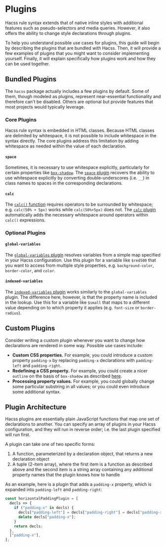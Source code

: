 # Plugins

Hacss rule syntax extends that of native inline styles with additional features
such as pseudo-selectors and media queries. However, it also offers the ability
to change style declarations through plugins.

To help you understand possible use cases for plugins, this guide will begin by
describing the plugins that are bundled with Hacss. Then, it will provide a few
examples of plugins that you might want to consider implementing yourself.
Finally, it will explain specifically how plugins work and how they can be used
together.

## Bundled Plugins
The `hacss` package actually includes a few plugins by default. Some of them,
though modeled as plugins, represent near-essential functionality and therefore
can't be disabled. Others are optional but provide features that most projects
would typically leverage.

### Core Plugins
Hacss rule syntax is embedded in HTML classes. Because HTML classes are
delimited by whitespace, it is not possible to include whitespace in the syntax
directly. The core plugins address this limitation by adding whitespace as
needed within the value of each declaration.

#### `space`
Sometimes, it is necessary to use whitespace explicitly, particularly for
certain properties like
[`box-shadow`](https://developer.mozilla.org/en-US/docs/Web/CSS/box-shadow). The
[`space` plugin](https://github.com/hacss/hacss/blob/master/plugins/space.js)
recovers the ability to use whitespace explicitly by converting
double-underscores (i.e. `__`) in class names to spaces in the corresponding
declarations.

#### `calc`
The [`calc()` function](https://developer.mozilla.org/en-US/docs/Web/CSS/calc)
requires operators to be surrounded by whitespace; e.g. `calc(50% + 5px)` works
while `calc(50%+5px)` does not. The
[`calc` plugin](https://github.com/hacss/hacss/blob/master/plugins/calc.js)
automatically adds the necessary whitespace around operators within `calc()`
expressions.

### Optional Plugins

#### `global-variables`
The
[`global-variables` plugin](https://github.com/hacss/hacss/blob/master/plugins/global-variables.js)
resolves variables from a simple map specified in your Hacss configuration. Use
this plugin for a variable like `$red500` that you want to access from multiple
style properties, e.g. `background-color`, `border-color`, and `color`.

#### `indexed-variables`
The
[`indexed-variables` plugin](https://github.com/hacss/hacss/blob/master/plugins/indexed-variables.js)
works similarly to the `global-variables` plugin. The difference here, however,
is that the property name is included in the lookup. Use this for a variable
like `$small` that maps to a different value depending on to which property it
applies (e.g. `font-size` or `border-radius`).

## Custom Plugins

Consider writing a custom plugin whenever you want to change how declarations
are rendered in some way. Possible use cases include:

* **Custom CSS properties.** For example, you could introduce a custom property
  `padding-x` by replacing `padding-x` declarations with `padding-left` and
  `padding-right`.
* **Redefining a CSS property.** For example, you could create a nicer `outline`
  on the basis of `box-shadow` as described
  [here](https://dev.to/hybrid_alex/better-css-outlines-with-box-shadows-1k7j).
* **Processing property values.** For example, you could globally change some
  particular substring in all values; or you could even introduce some
  additional syntax.

## Plugin Architecture
Hacss plugins are essentially plain JavaScript functions that map one set of
declarations to another. You can specify an array of plugins in your Hacss
configuration, and they will run in reverse order; i.e. the last plugin
specified will run first.

A plugin can take one of two specific forms:
1. A function, parameterized by a declaration object, that returns a new
   declaration object
2. A tuple (2-item array), where the first item is a function as described above
   and the second item is a string array containing any additional property
   names that the plugin knows how to handle

As an example, here is a plugin that adds a `padding-x` property, which is
expanded into `padding-left` and `padding-right`:

```javascript
const horizontalPaddingPlugin = [
  decls => {
    if ("padding-x" in decls) {
      decls["padding-left"] = decls["padding-right"] = decls["padding-x"];
      delete decls["padding-x"];
    }
    return decls;
  },
  ["padding-x"],
];
```
